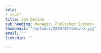 ```yaml
---
role:
- staff
title: Jan Decino
sub_heading: Manager, Publisher Success
thumbnail: "/uploads/2019/07/decino.jpg"
email: ''
linkedin: ''

---
```

